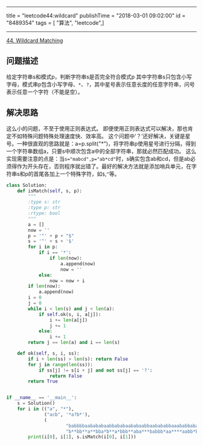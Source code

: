------------------
title = "leetcode44:wildcard"
publishTime = "2018-03-01 09:02:00"
id = "8489354"
tags = [ "算法", "leetcode",]

--------------

[44. Wildcard Matching](https://leetcode.com/problems/wildcard-matching/description/)

## 问题描述
给定字符串s和模式p，判断字符串s是否完全符合模式p
其中字符串s只包含小写字母，模式串p包含小写字母、`*`、`?`，其中星号表示任意长度的任意字符串，问号表示任意一个字符（不能是空）。

## 解决思路
这么小的问题，不至于使用正则表达式。
即便使用正则表达式可以解决，那也肯定不如特殊问题特殊处理速度快、效率高。
这个问题中‘？’还好解决，关键是星号。一种很直观的思路就是：a=p.split("*")，将字符串p使用星号进行分隔，得到一个字符串数组a，只要s中顺次包含a中的全部字符串，那就必然匹配成功。
这么实现需要注意的点是：当`s="mabcd",p="ab*cd"`时，s确实包含ab和cd，但是ab必须得作为开头存在，否则程序就出错了。最好的解决方法就是添加哨兵单元，在字符串s和p的首尾各加上一个特殊字符，如`$`,`^`等。

```python
class Solution:
    def isMatch(self, s, p):
        """
        :type s: str
        :type p: str
        :rtype: bool
        """
        a = []
        now = ''
        p = '^' + p + "$"
        s = '^' + s + '$'
        for i in p:
            if i == '*':
                if len(now):
                    a.append(now)
                    now = ''
            else:
                now = now + i
        if len(now):
            a.append(now)
        i = 0
        j = 0
        while i < len(s) and j < len(a):
            if self.ok(s, i, a[j]):
                i += len(a[j])
                j += 1
            else:
                i += 1
        return j == len(a) and i == len(s)

    def ok(self, s, i, ss):
        if i + len(ss) > len(s): return False
        for j in range(len(ss)):
            if ss[j] != s[i + j] and not ss[j] == '?':
                return False
        return True


if __name__ == '__main__':
    s = Solution()
    for i in (("a", "*"),
              ("acb", '*a?b*'),
              (
                      "babbbbaabababaabbababaababaabbaabababbaaababbababaaaaaabbabaaaabababbabbababbbaaaababbbabbbbbbbbbbaabbb",
                      "b**bb**a**bba*b**a*bbb**aba***babbb*aa****aabb*bbb***a")):
        print(i[0], i[1], s.isMatch(i[0], i[1]))

```
        